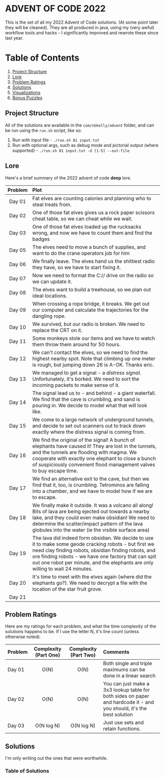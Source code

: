 # ADVENT OF CODE 2022

This is the set of all my 2022 Advent of Code solutions. (At some point later they will be cleaned). They are all produced in java, using my (very awful) workflow tools and hacks - I significantly improved and rewrote these since last year.

#  Table of Contents
1. [Project Structure](#Project-Structure)
2. [Lore](#Lore)
3. [Problem Ratings](#Problem-Ratings)
4. [Solutions](#Solutions)
5. [Visualizations](#Visualizations)
6. [Bonus Puzzles](#Bonus)

## Project Structure
All of the solutions are available in the ```com/nbkelly/advent``` folder, and can be run using the ```run.sh``` script, like so:

1. Run with input file - ```./run.sh 01 input.txt```
2. Run with optional args, such as debug mode and pictorial output (where supported) - ```./run.sh 01 input.txt -d [1-5] --out-file```

## Lore
Here's a brief summary of the 2022 advent of code **deep** lore.

| Problem | Plot |
| :-----: | :--- |
| Day 01  | Fat elves are counting calories and planning who to steal treats from. |
| Day 02  | One of those fat elves gives us a rock paper scissors cheat table, so we can cheat while we wait. |
| Day 03  | One of those fat elves loaded up the rucksacks wrong, and now we have to count them and find the badges | Day 04  | We need to clean camp krusty before we leave. The elves try to find out the best way to get out of doing anything |
| Day 05  | The elves need to move a bunch of supplies, and want to do the crane operators job for him |
| Day 06  | We finally leave. The elves hand us the shittiest radio they have, so we have to start fixing it. |
| Day 07  | Now we need to format the C:// drive on the radio so we can update it. |
| Day 08  | The elves want to build a treehouse, so we plan out ideal locations. |
| Day 09  | When crossing a rope bridge, it breaks. We get out our computer and calculate the trajectories for the dangling rope.
| Day 10  | We survived, but our radio is broken. We need to replace the CRT on it.
| Day 11  | Some monkeys stole our items and we have to watch them throw them around for 50 hours.
| Day 12  | We can't contact the elves, so we need to find the highest nearby spot. Note that climbing up one meter is rough, but jumping down 26 is A-OK. Thanks eric.
| Day 13  | We managed to get a signal - a *distress signal*. Unfortunately, it's borked. We need to sort the incoming packets to make sense of it.
| Day 14  | The signal lead us to - and behind - a giant waterfall. We find that the cave is crumbling, and sand is pouring in. We decide to model what that will look like.
| Day 15  | We come to a large network of underground tunnels, and decide to set out scanners out to track down exactly where the distress signal is coming from.
| Day 16  | We find the original of the signal! A bunch of elephants have caused it! They are lost in the tunnels, and the tunnels are flooding with magma. We cooperate with exactly one elephant to close a bunch of suspiciously convenient flood management valves to buy escape time.
| Day 17  | We find an alternative exit to the cave, but then we find that it, too, is crumbling. Tetrominos are falling into a chamber, and we have to model how if we are to escape.
| Day 18  | We finally make it outside. It was a volcano all along! Bits of lava are being ejected out towards a nearby lake, and they could even make obsidian! We need to determine the scatter/impact pattern of the lava globules into the water (ie the visible surface area)
| Day 19  | The lava did indeed form obsidian. We decide to use it to make some geode cracking robots - but first we need clay finding robots, obsidian finding robots, and ore finding robots - we have one factory that can spit out one robot per minute, and the elephants are only willing to wait 24 minutes.
| Day 20  | It's time to meet with the elves again (where did the elephants go?). We need to decrypt a file with the location of the star fruit grove.
| Day 21  | 

## Problem Ratings
Here are my ratings for each problem, and what the time complexity of the solutions happens to be. If I use the letter N, it's line count (unless otherwise noted).

| Problem | Complexity (Part One) | Complexity (Part Two) | Comments |
| ------- |:---------------------:|:---------------------:|:-------- |
| Day 01  | O(N) | O(N) | Both single and triple maximums can be done in a linear search |
| Day 02  | O(N) | O(N) | You can just make a 3x3 lookup table for both sides on paper and hardcode it - and you should, it's the best solution |
| Day 03  | O(N log N) | O(N log N) | Just use sets and retain functions. |

## Solutions

I'm only writing out the ones that were worthwhile.

###  Table of Solutions
